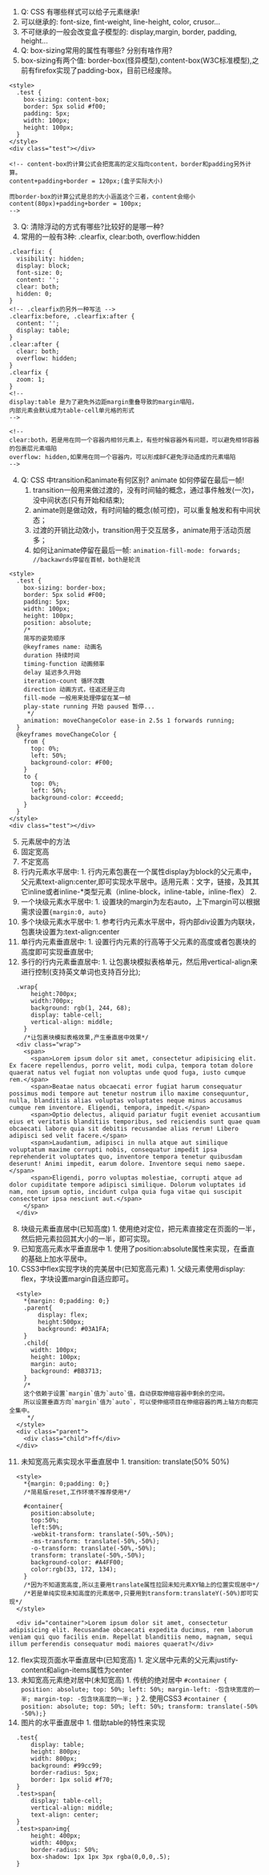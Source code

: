 1. Q: CSS 有哪些样式可以给子元素继承!
  1. 可以继承的: font-size, fint-weight, line-height, color, crusor...
  2. 不可继承的一般会改变盒子模型的: display,margin, border, padding, height...
2. Q: box-sizing常用的属性有哪些? 分别有啥作用?
  1. box-sizing有两个值: border-box(怪异模型),content-box(W3C标准模型),之前有firefox实现了padding-box，目前已经废除。
  ```
  <style>
    .test {
      box-sizing: content-box;
      border: 5px solid #f00;
      padding: 5px;
      width: 100px;
      height: 100px;
    }
  </style>
  <div class="test"></div>

  <!-- content-box的计算公式会把宽高的定义指向content，border和padding另外计算。 
  content+padding+border = 120px;(盒子实际大小)
  
  而border-box的计算公式是总的大小涵盖这个三者，content会缩小
  content(80px)+padding+border = 100px;
  -->
  ```
3. Q: 清除浮动的方式有哪些?比较好的是哪一种?
  1. 常用的一般有3种: .clearfix, clear:both, overflow:hidden
  ```
  .clearfix: {
    visibility: hidden;
    display: block;
    font-size: 0;
    content: '';
    clear: both;
    hidden: 0;
  }
  <!-- .clearfix的另外一种写法 -->
  .clearfix:before, .clearfix:after {
    content: '';
    display: table;
  }
  .clear:after {
    clear: both;
    overflow: hidden;
  }
  .clearfix {
    zoom: 1;
  }
  <!-- 
  display:table 是为了避免外边距margin重叠导致的margin塌陷，
  内部元素会默认成为table-cell单元格的形式
  -->

  <!-- 
  clear:both，若是用在同一个容器内相邻元素上，有些时候容器外有问题，可以避免相邻容器的包裹层元素塌陷
  overflow: hidden,如果用在同一个容器内，可以形成BFC避免浮动造成的元素塌陷
  -->
  ```
4. Q: CSS 中transition和animate有何区别? animate 如何停留在最后一帧!
    1. transition一般用来做过渡的，没有时间轴的概念，通过事件触发(一次)，没中间状态(只有开始和结束);
    2. animate则是做动效，有时间轴的概念(帧可控)，可以重复触发和有中间状态；
    3. 过渡的开销比动效小，transition用于交互居多，animate用于活动页居多；
    4. 如何让animate停留在最后一帧: `animation-fill-mode: forwards; //backawrds停留在首帧，both是轮流`
  ```
  <style>
    .test {
      box-sizing: border-box;
      border: 5px solid #F00;
      padding: 5px;
      width: 100px;
      height: 100px;
      position: absolute;
      /*
      简写的姿势顺序
      @keyframes name: 动画名
      duration 持续时间
      timing-function 动画频率
      delay 延迟多久开始
      iteration-count 循环次数
      direction 动画方式，往返还是正向
      fill-mode 一般用来处理停留在某一帧
      play-state running 开始 paused 暂停...
       */
      animation: moveChangeColor ease-in 2.5s 1 forwards running;
    }
    @keyframes moveChangeColor {
      from {
        top: 0%;
        left: 50%;
        background-color: #F00;
      }
      to {
        top: 0%;
        left: 50%;
        background-color: #cceedd;
      }
    }
  </style>
  <div class="test"></div>
  ```
5. 元素居中的方法
  1. 固定宽高
  2. 不定宽高
  3. 行内元素水平居中: 
    1. 行内元素包裹在一个属性display为block的父元素中，父元素text-align:center,即可实现水平居中。适用元素：文字，链接，及其其它inline或者inline-*类型元素（inline-block，inline-table，inline-flex）
    2. 
  4. 一个块级元素水平居中:
    1. 设置块的margin为左右auto，上下margin可以根据需求设置`{margin:0, auto}`
  5. 多个块级元素水平居中:
    1. 参考行内元素水平居中，将内部div设置为内联块，包裹块设置为:text-align:center
  6. 单行内元素垂直居中:
    1. 设置行内元素的行高等于父元素的高度或者包裹块的高度即可实现垂直居中;
  7. 多行的行内元素垂直居中:
    1. 让包裹块模拟表格单元，然后用vertical-align来进行控制(支持英文单词也支持百分比);
  ```
    .wrap{
        height:700px;
        width:700px;
        background: rgb(1, 244, 68);
        display: table-cell;
        vertical-align: middle;
      }
      /*让包裹块模拟表格效果,产生垂直居中效果*/
    <div class="wrap">
      <span>
        <span>Lorem ipsum dolor sit amet, consectetur adipisicing elit. Ex facere repellendus, porro velit, modi culpa, tempora totam dolore quaerat natus vel fugiat non voluptas unde quod fuga, iusto cumque rem.</span>
        <span>Beatae natus obcaecati error fugiat harum consequatur possimus modi tempore aut tenetur nostrum illo maxime consequuntur, nulla, blanditiis alias voluptas voluptates neque minus accusamus cumque rem inventore. Eligendi, tempora, impedit.</span>
        <span>Optio delectus, aliquid pariatur fugit eveniet accusantium eius et veritatis blanditiis temporibus, sed reiciendis sunt quae quam obcaecati labore quia sit debitis recusandae alias rerum! Libero adipisci sed velit facere.</span>
        <span>Laudantium, adipisci in nulla atque aut similique voluptatum maxime corrupti nobis, consequatur impedit ipsa reprehenderit voluptates quo, inventore tempora tenetur quibusdam deserunt! Animi impedit, earum dolore. Inventore sequi nemo saepe.</span>
        <span>Eligendi, porro voluptas molestiae, corrupti atque ad dolor cupiditate tempore adipisci similique. Dolorum voluptates id nam, non ipsum optio, incidunt culpa quia fuga vitae qui suscipit consectetur ipsa nesciunt aut.</span>
      </span>
    </div>
  ```
  8. 块级元素垂直居中(已知高度)
    1. 使用绝对定位，把元素直接定在页面的一半，然后把元素拉回其大小的一半，即可实现。
  9. 已知宽高元素水平垂直居中
    1. 使用了position:absolute属性来实现，在垂直的基础上加水平居中。
  10. CSS3中flex实现字块的完美居中(已知宽高元素)
    1. 父级元素使用display: flex，字块设置margin自适应即可。
  ```
    <style>
      *{margin: 0;padding: 0;}
      .parent{
          display: flex;
          height:500px;
          background: #03A1FA;
      }
      .child{
        width: 100px;
        height: 100px;
        margin: auto;
        background: #BB3713;
      }
      /*
      这个依赖于设置`margin`值为`auto`值，自动获取伸缩容器中剩余的空间。
      所以设置垂直方向`margin`值为`auto`，可以使伸缩项目在伸缩容器的两上轴方向都完全集中。
       */
    </style>
    <div class="parent">
      <div class="child">ff</div>
    </div>
  ```
  11. 未知宽高元素实现水平垂直居中
    1. transition: translate(50% 50%)
  ```
    <style>
      *{margin: 0;padding: 0;}
      /*简易版reset,工作环境不推荐使用*/

      #container{
        position:absolute;
        top:50%;
        left:50%;
        -webkit-transform: translate(-50%,-50%);
        -ms-transform: translate(-50%,-50%);
        -o-transform: translate(-50%,-50%);
        transform: translate(-50%,-50%);
        background-color: #A4FF00;
        color:rgb(33, 172, 134);
      }
      /*因为不知道宽高度,所以主要用translate属性拉回未知元素XY轴上的位置实现居中*/
      /*若是单纯实现未知高度的元素居中,只要用到transform:translateY(-50%)即可实现*/
    </style>

    <div id="container">Lorem ipsum dolor sit amet, consectetur adipisicing elit. Recusandae obcaecati expedita ducimus, rem laborum veniam qui quo facilis enim. Repellat blanditiis nemo, magnam, sequi illum perferendis consequatur modi maiores quaerat?</div>
  ```
  12. flex实现页面水平垂直居中(已知宽高)
    1. 定义居中元素的父元素justify-content和align-items属性为center
  13. 未知宽高元素绝对居中(未知宽高)
    1. 传统的绝对居中
    ```
      #container {
        position: absolute;
        top: 50%;
        left: 50%;
        margin-left: -包含块宽度的一半;
        margin-top: -包含块高度的一半;
      }
    ```
    2. 使用CSS3
      `#container { position: absolute; top: 50%; left: 50%; transform: translate(-50% -50%);}`
  14. 图片的水平垂直居中
    1. 借助table的特性来实现
  ```
    .test{
        display: table;
        height: 800px;
        width: 800px;
        background: #99cc99;
        border-radius: 5px;
        border: 1px solid #f70;
    }
    .test>span{
        display: table-cell;
        vertical-align: middle;
        text-align: center;
    }
    .test>span>img{
        height: 400px;
        width: 400px;
        border-radius: 50%;
        box-shadow: 1px 1px 3px rgba(0,0,0,.5);
    }
  ```
